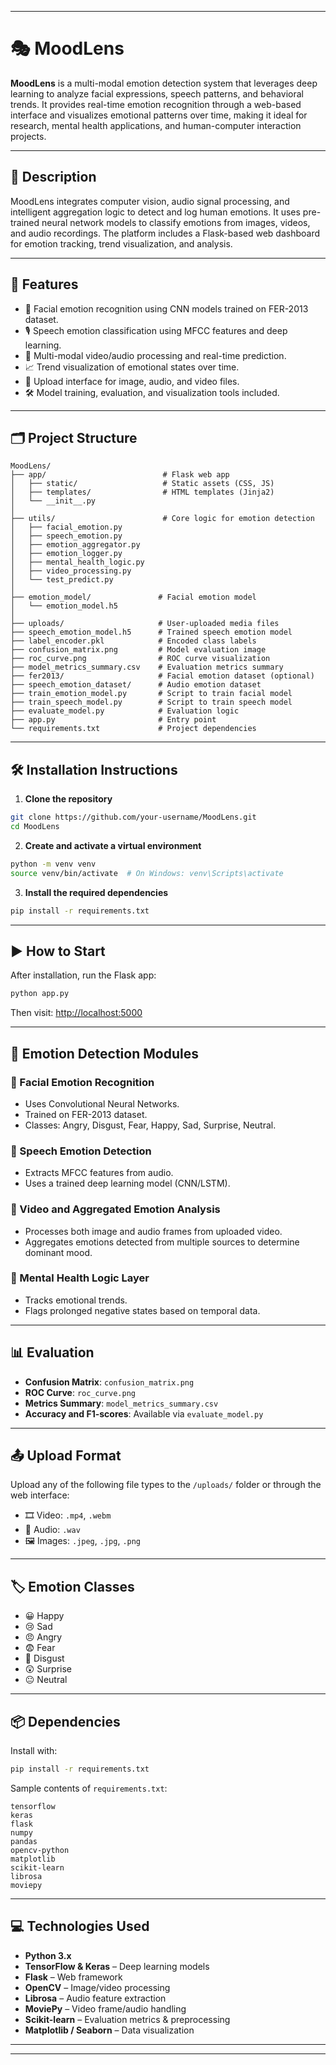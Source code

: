 

---

# 🎭 MoodLens

**MoodLens** is a multi-modal emotion detection system that leverages deep learning to analyze facial expressions, speech patterns, and behavioral trends. It provides real-time emotion recognition through a web-based interface and visualizes emotional patterns over time, making it ideal for research, mental health applications, and human-computer interaction projects.

---

## 📌 Description

MoodLens integrates computer vision, audio signal processing, and intelligent aggregation logic to detect and log human emotions. It uses pre-trained neural network models to classify emotions from images, videos, and audio recordings. The platform includes a Flask-based web dashboard for emotion tracking, trend visualization, and analysis.

---

## 🚀 Features

- 🧠 Facial emotion recognition using CNN models trained on FER-2013 dataset.
- 🎙️ Speech emotion classification using MFCC features and deep learning.
- 🎥 Multi-modal video/audio processing and real-time prediction.
- 📈 Trend visualization of emotional states over time.
- 💾 Upload interface for image, audio, and video files.
- 🛠 Model training, evaluation, and visualization tools included.

---

## 🗂️ Project Structure

```
MoodLens/
├── app/                          # Flask web app
│   ├── static/                   # Static assets (CSS, JS)
│   ├── templates/                # HTML templates (Jinja2)
│   └── __init__.py
│
├── utils/                        # Core logic for emotion detection
│   ├── facial_emotion.py
│   ├── speech_emotion.py
│   ├── emotion_aggregator.py
│   ├── emotion_logger.py
│   ├── mental_health_logic.py
│   ├── video_processing.py
│   └── test_predict.py
│
├── emotion_model/               # Facial emotion model
│   └── emotion_model.h5
│
├── uploads/                     # User-uploaded media files
├── speech_emotion_model.h5      # Trained speech emotion model
├── label_encoder.pkl            # Encoded class labels
├── confusion_matrix.png         # Model evaluation image
├── roc_curve.png                # ROC curve visualization
├── model_metrics_summary.csv    # Evaluation metrics summary
├── fer2013/                     # Facial emotion dataset (optional)
├── speech_emotion_dataset/      # Audio emotion dataset
├── train_emotion_model.py       # Script to train facial model
├── train_speech_model.py        # Script to train speech model
├── evaluate_model.py            # Evaluation logic
├── app.py                       # Entry point
└── requirements.txt             # Project dependencies
```

---

## 🛠️ Installation Instructions

1. **Clone the repository**
```bash
git clone https://github.com/your-username/MoodLens.git
cd MoodLens
```

2. **Create and activate a virtual environment**
```bash
python -m venv venv
source venv/bin/activate  # On Windows: venv\Scripts\activate
```

3. **Install the required dependencies**
```bash
pip install -r requirements.txt
```

---

## ▶️ How to Start

After installation, run the Flask app:

```bash
python app.py
```

Then visit: [http://localhost:5000](http://localhost:5000)

---

## 🧠 Emotion Detection Modules

### 🔹 Facial Emotion Recognition
- Uses Convolutional Neural Networks.
- Trained on FER-2013 dataset.
- Classes: Angry, Disgust, Fear, Happy, Sad, Surprise, Neutral.

### 🔹 Speech Emotion Detection
- Extracts MFCC features from audio.
- Uses a trained deep learning model (CNN/LSTM).

### 🔹 Video and Aggregated Emotion Analysis
- Processes both image and audio frames from uploaded video.
- Aggregates emotions detected from multiple sources to determine dominant mood.

### 🔹 Mental Health Logic Layer
- Tracks emotional trends.
- Flags prolonged negative states based on temporal data.

---

## 📊 Evaluation

- **Confusion Matrix**: `confusion_matrix.png`
- **ROC Curve**: `roc_curve.png`
- **Metrics Summary**: `model_metrics_summary.csv`
- **Accuracy and F1-scores**: Available via `evaluate_model.py`

---

## 📤 Upload Format

Upload any of the following file types to the `/uploads/` folder or through the web interface:

- 🎞 Video: `.mp4`, `.webm`
- 🎤 Audio: `.wav`
- 🖼 Images: `.jpeg`, `.jpg`, `.png`

---

## 🏷️ Emotion Classes

- 😀 Happy  
- 😢 Sad  
- 😠 Angry  
- 😨 Fear  
- 🤢 Disgust  
- 😲 Surprise  
- 😐 Neutral

---

## 📦 Dependencies

Install with:

```bash
pip install -r requirements.txt
```

Sample contents of `requirements.txt`:
```
tensorflow
keras
flask
numpy
pandas
opencv-python
matplotlib
scikit-learn
librosa
moviepy
```

---

## 💻 Technologies Used

- **Python 3.x**
- **TensorFlow & Keras** – Deep learning models
- **Flask** – Web framework
- **OpenCV** – Image/video processing
- **Librosa** – Audio feature extraction
- **MoviePy** – Video frame/audio handling
- **Scikit-learn** – Evaluation metrics & preprocessing
- **Matplotlib / Seaborn** – Data visualization

---




---

